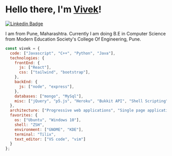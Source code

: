 <h1>Hello there, I'm <a href="https://www.vivekalhat.ml">Vivek</a>!</h1>

[![Linkedin Badge](https://img.shields.io/badge/-LinkedIn-blue?style=flat-square&logo=Linkedin&logoColor=white&link=https://www.linkedin.com/in/seong-yun-byeon-8183a8113/)](https://www.linkedin.com/in/vivekalhat)

<!-- <img align='right' src='https://media2.giphy.com/media/du3J3cXyzhj75IOgvA/giphy.gif' width='200"'> -->

I am from Pune, Maharashtra. Currently I am doing B.E in Computer Science from Modern Education Society's College Of Engineering, Pune.

```javascript
const vivek = {
  code: ["Javascript", "C++", "Python", "Java"],
  technologies: {
    frontEnd: {
      js: ["React"],
      css: ["tailwind", "bootstrap"],
    },
    backEnd: {
      js: ["node", "express"],
    },
    databases: ["mongo", "MySql"],
    misc: ["jQuery", "p5.js", "Heroku", "Bukkit API", "Shell Scripting", "git"],
  },
  architecture: ["Progressive web applications", "Single page applications"],
  favorites: {
    os: ["Ubuntu", "Windows 10"],
    shell: "ZSH",
    environment: ["GNOME", "KDE"],
    terminal: "Tilix",
    text_editor: ["VS code", "vim"]
  }
};
```
